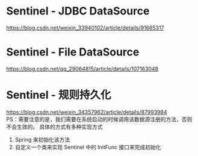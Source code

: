 # Sentinel - JDBC DataSource
https://blog.csdn.net/weixin_33940102/article/details/91665317  

# Sentinel - File DataSource
https://blog.csdn.net/qq_29064815/article/details/107163048

# Sentinel - 规则持久化
https://blog.csdn.net/weixin_34357962/article/details/87993984  
PS：需要注意的是，我们需要在系统启动的时候调用该数据源注册的方法，否则不会生效的。
具体的方式有多种实现方式
1. Spring 来初始化该方法
2. 自定义一个类来实现 Sentinel 中的 InitFunc 接口来完成初始化